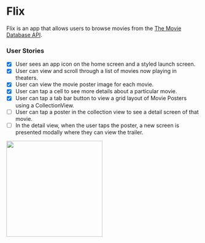 # Flix

Flix is an app that allows users to browse movies from the [The Movie Database API](http://docs.themoviedb.apiary.io/#).

### User Stories
- [X] User sees an app icon on the home screen and a styled launch screen.
- [X] User can view and scroll through a list of movies now playing in theaters.
- [X] User can view the movie poster image for each movie.
- [X] User can tap a cell to see more details about a particular movie.
- [X] User can tap a tab bar button to view a grid layout of Movie Posters using a CollectionView.
- [ ] User can tap a poster in the collection view to see a detail screen of that movie.
- [ ] In the detail view, when the user taps the poster, a new screen is presented modally where they can view the trailer.

<img src="http://g.recordit.co/xUSm8Iyyrr.gif" width=250><br>
